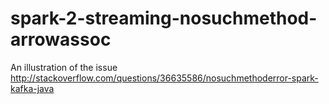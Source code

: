 # spark-2-streaming-nosuchmethod-arrowassoc
An illustration of the issue http://stackoverflow.com/questions/36635586/nosuchmethoderror-spark-kafka-java
